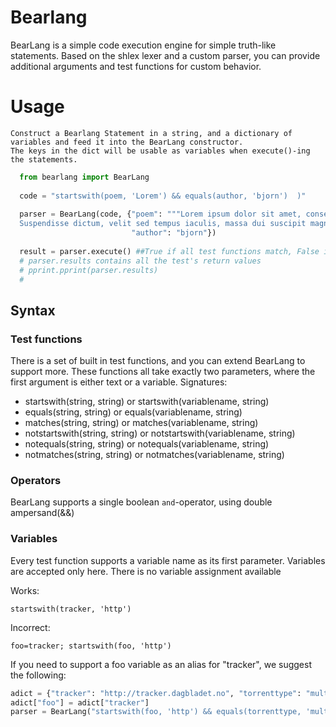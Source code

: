 # Bearlang
BearLang is a simple code execution engine for simple truth-like statements. Based on the shlex lexer and a custom parser, you can provide additional arguments and test functions for custom behavior.

# Usage
    
    Construct a Bearlang Statement in a string, and a dictionary of variables and feed it into the BearLang constructor.
    The keys in the dict will be usable as variables when execute()-ing the statements.
    
  ```python     
    from bearlang import BearLang
    
    code = "startswith(poem, 'Lorem') && equals(author, 'bjorn')  )"
    
    parser = BearLang(code, {"poem": """Lorem ipsum dolor sit amet, consectetur adipiscing elit.
    Suspendisse dictum, velit sed tempus iaculis, massa dui suscipit magna, ac lobortis nulla augue vel justo.""",
                             "author": "bjorn"})
                             
    result = parser.execute() ##True if all test functions match, False if at least one test fails
    # parser.results contains all the test's return values
    # pprint.pprint(parser.results)
    #
  ```

 

## Syntax
### Test functions
There is a set of built in test functions, and you can extend BearLang to support more.
These functions all take exactly two parameters, where the first argument is either text or a variable.
Signatures:
- startswith(string, string) or  startswith(variablename, string) 
- equals(string, string) or equals(variablename, string)
- matches(string, string) or matches(variablename, string)
- notstartswith(string, string) or notstartswith(variablename, string)
- notequals(string, string) or notequals(variablename, string)
- notmatches(string, string) or notmatches(variablename, string)

### Operators
BearLang supports a single boolean `and`-operator, using double ampersand(&&)

###  Variables
Every test function supports a variable name as its first parameter. Variables are accepted only here. There is no variable assignment available

Works:
   ```
startswith(tracker, 'http')
   ```
   
Incorrect:
   ```
foo=tracker; startswith(foo, 'http')
   ```
   
If you need to support a foo variable as an alias for "tracker", we suggest the following:
  ```python 
 adict = {"tracker": "http://tracker.dagbladet.no", "torrenttype": "multi"}
 adict["foo"] = adict["tracker"]
 parser = BearLang("startswith(foo, 'http') && equals(torrenttype, 'multi')", adict)
  ```
 